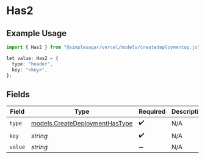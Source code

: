 # Has2

## Example Usage

```typescript
import { Has2 } from "@simplesagar/vercel/models/createdeploymentop.js";

let value: Has2 = {
  type: "header",
  key: "<key>",
};
```

## Fields

| Field                                                                  | Type                                                                   | Required                                                               | Description                                                            |
| ---------------------------------------------------------------------- | ---------------------------------------------------------------------- | ---------------------------------------------------------------------- | ---------------------------------------------------------------------- |
| `type`                                                                 | [models.CreateDeploymentHasType](../models/createdeploymenthastype.md) | :heavy_check_mark:                                                     | N/A                                                                    |
| `key`                                                                  | *string*                                                               | :heavy_check_mark:                                                     | N/A                                                                    |
| `value`                                                                | *string*                                                               | :heavy_minus_sign:                                                     | N/A                                                                    |